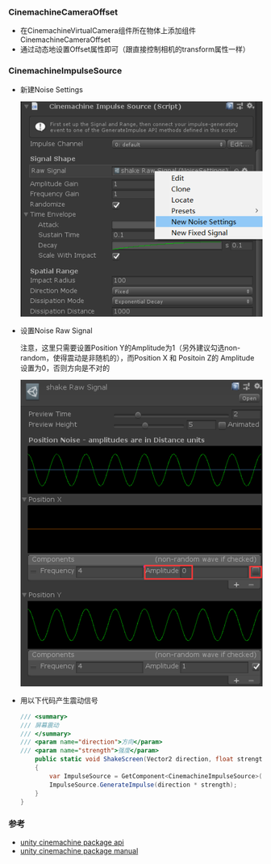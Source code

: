 ### CinemachineCameraOffset

-   在CinemachineVirtualCamera组件所在物体上添加组件CinemachineCameraOffset
-   通过动态地设置Offset属性即可（跟直接控制相机的transform属性一样）

### CinemachineImpulseSource


- 新建Noise Settings

  <img alt="EditorSetting.png" src="assets/new noise settings.png" width="500" height="" >
- 设置Noise Raw Signal

  注意，这里只需要设置Position Y的Amplitude为1（另外建议勾选non-random，使得震动是非随机的），而Position X 和 Positoin Z的 Amplitude 设置为0，否则方向是不对的

  <img alt="EditorSetting.png" src="assets/set amplitude and direction.png" width="500" height="" >
- 用以下代码产生震动信号
  ``` csharp
  /// <summary>
  /// 屏幕震动
  /// </summary>
  /// <param name="direction">方向</param>
  /// <param name="strength">强度</param>
      public static void ShakeScreen(Vector2 direction, float strength)
      {
          var ImpulseSource = GetComponent<CinemachineImpulseSource>();
          ImpulseSource.GenerateImpulse(direction * strength);
      }
  }
  
  ```

### 参考
- [unity cinemachine package api](https://docs.unity3d.com/Packages/com.unity.cinemachine@2.2/api/Cinemachine.CinemachineImpulseSource.html)
- [unity cinemachine package manual](https://docs.unity3d.com/Packages/com.unity.cinemachine@2.3/manual/CinemachineImpulseSourceOverview.html)
